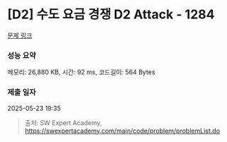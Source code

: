 # [D2] 수도 요금 경쟁 D2 Attack - 1284 

[문제 링크](https://swexpertacademy.com/main/code/problem/problemDetail.do?contestProbId=AV189xUaI8UCFAZN) 

### 성능 요약

메모리: 26,880 KB, 시간: 92 ms, 코드길이: 564 Bytes

### 제출 일자

2025-05-23 19:35



> 출처: SW Expert Academy, https://swexpertacademy.com/main/code/problem/problemList.do